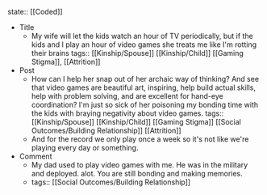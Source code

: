 state:: [[Coded]]

- Title
	- My wife will let the kids watch an hour of TV periodically, but if the kids and I play an hour of video games she treats me like I'm rotting their brains
	  tags:: [[Kinship/Spouse]] [[Kinship/Child]] [[Gaming Stigma]], [[Attrition]]
- Post
	- How can I help her snap out of her archaic way of thinking?  And see that video games are beautiful art, inspiring, help build actual skills, help with problem solving, and are excellent for hand-eye coordination?  I'm just so sick of her poisoning my bonding time with the kids with braying negativity about video games.
	  tags:: [[Kinship/Spouse]] [[Kinship/Child]] [[Gaming Stigma]] [[Social Outcomes/Building Relationship]] [[Attrition]]
	- And for the record we only play once a week so it's not like we're playing every day or something.
- Comment
	- My dad used to play video games with me.  He was in the military and deployed. alot.  You are still bonding and making memories.
	- tags:: [[Social Outcomes/Building Relationship]]